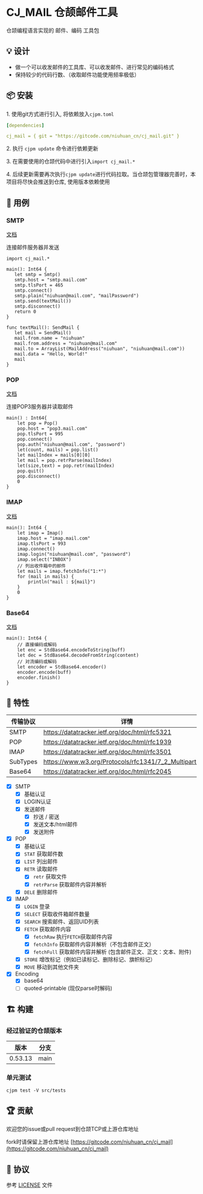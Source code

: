 CJ_MAIL 仓颉邮件工具
==================

仓颉编程语言实现的 邮件、编码 工具包

## 💡 设计

- 做一个可以收发邮件的工具库、可以收发邮件、进行常见的编码格式
- 保持较少的代码行数、（收取邮件功能使用频率极低）

## 📦 安装

1.&nbsp;使用git方式进行引入, 将依赖放入`cjpm.toml`

```yaml
[dependencies]

cj_mail = { git = "https://gitcode.com/niuhuan_cn/cj_mail.git" }
```

2.&nbsp;执行 `cjpm update` 命令进行依赖更新 

3.&nbsp;在需要使用的仓颉代码中进行引入`import cj_mail.*`

4.&nbsp;后续更新需要再次执行`cjpm update`进行代码拉取。当仓颉包管理器完善时，本项目将尽快会推送到仓库, 使用版本依赖使用

## 🔖 用例

### SMTP

[文档](docs/classes/Smtp.md)

连接邮件服务器并发送 

```cangjie
import cj_mail.*

main(): Int64 {
   let smtp = Smtp()
   smtp.host = "smtp.mail.com"
   smtp.tlsPort = 465
   smtp.connect()
   smtp.plain("niuhuan@mail.com", "mailPassword") 
   smtp.send(textMail())
   smtp.disconnect()
   return 0
}

func textMail(): SendMail {
   let mail = SendMail()
   mail.from.name = "niuhuan"
   mail.from.address = "niuhuan@mail.com"
   mail.to = ArrayList(MailAddress("niuhuan", "niuhuan@mail.com"))
   mail.data = "Hello, World!"
   mail
}
```

### POP

[文档](docs/classes/Pop.md)

连接POP3服务器并读取邮件

```cangjie
main() : Int64{
    let pop = Pop()
    pop.host = "pop3.mail.com"  
    pop.tlsPort = 995
    pop.connect()  
    pop.auth("niuhuan@mail.com", "password")
    let(count, mails) = pop.list()  
    let mailIndex = mails[0][0]
    let mail = pop.retrParse(mailIndex) 
    let(size,text) = pop.retr(mailIndex) 
    pop.quit()
    pop.disconnect()
    0
}
```

### IMAP

[文档](docs/classes/Imap.md)

```cangjie
main(): Int64 {
    let imap = Imap()
    imap.host = "imap.mail.com"  
    imap.tlsPort = 993
    imap.connect()
    imap.login("niuhuan@mail.com", "password")
    imap.select("INBOX")
    // 列出收件箱中的邮件
    let mails = imap.fetchInfo("1:*")
    for (mail in mails) { 
        println("mail : ${mail}")
    }
    0
}
```

### Base64

[文档](docs/classes/Base64.md)

```cangjie
main(): Int64 {
    // 直接编码或解码
    let enc = StdBase64.encodeToString(buff)
    let dec = StdBase64.decodeFromString(content)
    // 对流编码或解码
    let encoder = StdBase64.encoder()
    encoder.encode(buff)
    encoder.finish()
}
```

## 📖 特性

| 传输协议 | 详情 |
| -- | -- |
| SMTP | https://datatracker.ietf.org/doc/html/rfc5321 |
| POP | https://datatracker.ietf.org/doc/html/rfc1939 |
| IMAP | https://datatracker.ietf.org/doc/html/rfc3501 |
| SubTypes | https://www.w3.org/Protocols/rfc1341/7_2_Multipart.html |
| Base64 | https://datatracker.ietf.org/doc/html/rfc2045 |

- [x] SMTP
    - [x] 基础认证
    - [x] LOGIN认证
    - [x] 发送邮件
        - [x] 抄送 / 密送
        - [x] 发送文本/html邮件
        - [x] 发送附件
- [x] POP
    - [x] 基础认证
    - [x] `STAT` 获取邮件数
    - [x] `LIST` 列出邮件
    - [x] `RETR` 读取邮件
        - [x] `retr` 获取文件
        - [x] `retrParse` 获取邮件内容并解析
    - [x] `DELE` 删除邮件
- [x] IMAP
    - [x] `LOGIN` 登录
    - [x] `SELECT` 获取收件箱邮件数量
    - [x] `SEARCH` 搜索邮件、返回UID列表
    - [x] `FETCH` 获取邮件内容
        - [x] `fetchRaw` 执行`FETCH`获取邮件内容
        - [x] `fetchInfo` 获取邮件内容并解析（不包含邮件正文）
        - [x] `fetchFull` 获取邮件内容并解析 (包含邮件正文、正文：文本、附件)
    - [x] `STORE` 增改标记（例如已读标记、删除标记、旗帜标记）
    - [x] `MOVE` 移动到其他文件夹
- [x] Encoding
    - [x] base64
    - [ ] quoted-printable (现仅parse时解码)

## 🏗️ 构建

### 经过验证的仓颉版本

| 版本 | 分支 | 
| -- | -- |
| 0.53.13 | main |

### 单元测试
`cjpm test -V src/tests`

## 🏆 贡献

欢迎您的issue或pull request到仓颉TCP或上游仓库地址

fork时请保留上游仓库地址 [https://gitcode.com/niuhuan_cn/cj_mail](https://gitcode.com/niuhuan_cn/cj_mail)

## 📕 协议

参考 [LICENSE](LICENSE) 文件


